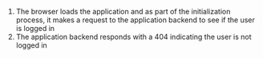 1. The browser loads the application and as part of the initialization process, it makes a request to the application backend to see if the user is logged in 
1. The application backend responds with a 404 indicating the user is not logged in